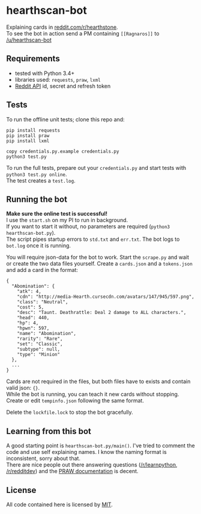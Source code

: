 # hearthscan-bot
Explaining cards in [reddit.com/r/hearthstone](https://www.reddit.com/r/hearthstone/).  
To see the bot in action send a PM containing `[[Ragnaros]]` to [/u/hearthscan-bot](https://www.reddit.com/message/compose/?to=hearthscan-bot)

## Requirements
- tested with Python 3.4+
- libraries used: `requests`, `praw`, `lxml`
- [Reddit API](https://www.reddit.com/prefs/apps/) id, secret and refresh token

## Tests
To run the offline unit tests; clone this repo and:
```
pip install requests
pip install praw
pip install lxml

copy credentials.py.example credentials.py
python3 test.py
```
To run the full tests, prepare out your `credentials.py` and start tests with `python3 test.py online`.  
The test creates a `test.log`.

## Running the bot
**Make sure the online test is successful!**  
I use the `start.sh` on my PI to run in background.  
If you want to start it without, no parameters are required (`python3 hearthscan-bot.py`).  
The script pipes startup errors to `std.txt` and `err.txt`. The bot logs to `bot.log` once it is running.

You will require json-data for the bot to work. Start the `scrape.py` and wait or create the two data files yourself.
Create a `cards.json` and a `tokens.json` and add a card in the format:
```
{
  "Abomination": {
    "atk": 4,
    "cdn": "http://media-Hearth.cursecdn.com/avatars/147/945/597.png",
    "class": "Neutral",
    "cost": 5,
    "desc": "Taunt. Deathrattle: Deal 2 damage to ALL characters.",
    "head": 440,
    "hp": 4,
    "hpwn": 597,
    "name": "Abomination",
    "rarity": "Rare",
    "set": "Classic",
    "subtype": null,
    "type": "Minion"
  },
  ...
}
```
Cards are not required in the files, but both files have to exists and contain valid json: `{}`.  
While the bot is running, you can teach it new cards without stopping. Create or edit `tempinfo.json` following the same format.

Delete the `lockfile.lock` to stop the bot gracefully.

## Learning from this bot
A good starting point is `hearthscan-bot.py/main()`. I've tried to comment the code and use self explaining names. I know the naming format is inconsistent, sorry about that.  
There are nice people out there answering questions ([/r/learnpython](https://www.reddit.com/r/learnpython), [/r/redditdev](https://www.reddit.com/r/redditdev)) and the [PRAW documentation](https://praw.readthedocs.org/en/stable/pages/writing_a_bot.html) is decent.

## License
All code contained here is licensed by [MIT](https://github.com/d-schmidt/hearthscan-bot/blob/master/LICENSE).
